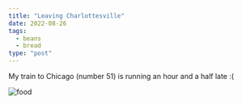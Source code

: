 ```yaml
---
title: "Leaving Charlottesville"
date: 2022-08-26
tags: 
  - beans
  - bread
type: "post"
---
```


My train to Chicago (number 51) is running an hour and a half late :(

![food](https://lh3.googleusercontent.com/pw/AL9nZEUaQcCgJNRgBIuFwaHpOIzYL0U87FH4TtSmUe2YuuaovCgCgINXlSdJCVkzptBgbOn56237s5IwTcrftvHxW1_xldCe3VfxmEd7uU9abqnhbfYVQ-rCPtyhrKlCVUG5z7SufuqkPCpgkVckgVjwXMpEEw=w702-h934-no?authuser=0)
